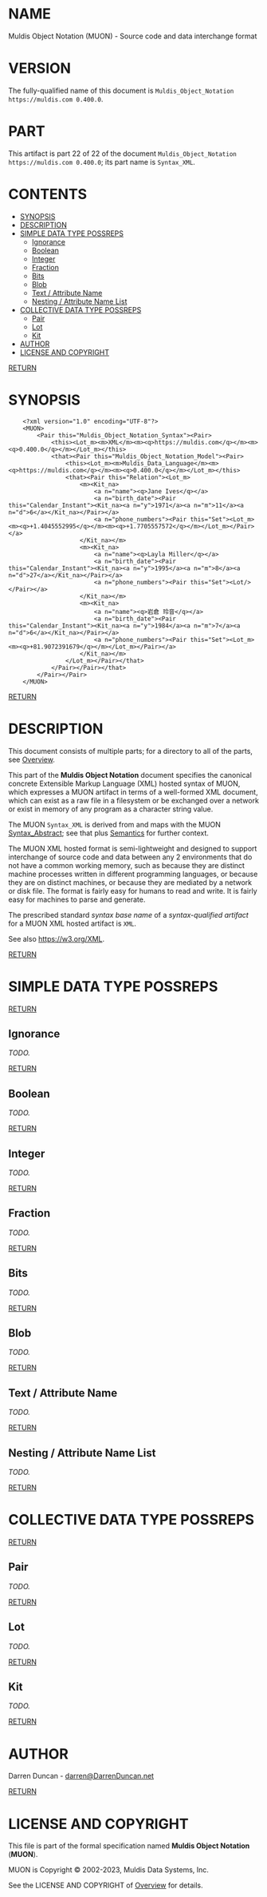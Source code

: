 <a name="TOP"></a>

# NAME

Muldis Object Notation (MUON) - Source code and data interchange format

# VERSION

The fully-qualified name of this document is
`Muldis_Object_Notation https://muldis.com 0.400.0`.

# PART

This artifact is part 22 of 22 of the document
`Muldis_Object_Notation https://muldis.com 0.400.0`;
its part name is `Syntax_XML`.

# CONTENTS

- [SYNOPSIS](#SYNOPSIS)
- [DESCRIPTION](#DESCRIPTION)
- [SIMPLE DATA TYPE POSSREPS](#SIMPLE-DATA-TYPE-POSSREPS)
    - [Ignorance](#Ignorance)
    - [Boolean](#Boolean)
    - [Integer](#Integer)
    - [Fraction](#Fraction)
    - [Bits](#Bits)
    - [Blob](#Blob)
    - [Text / Attribute Name](#Text---Attribute-Name)
    - [Nesting / Attribute Name List](#Nesting---Attribute-Name-List)
- [COLLECTIVE DATA TYPE POSSREPS](#COLLECTIVE-DATA-TYPE-POSSREPS)
    - [Pair](#Pair)
    - [Lot](#Lot)
    - [Kit](#Kit)
- [AUTHOR](#AUTHOR)
- [LICENSE AND COPYRIGHT](#LICENSE-AND-COPYRIGHT)

[RETURN](#TOP)

<a name="SYNOPSIS"></a>

# SYNOPSIS

```
    <?xml version="1.0" encoding="UTF-8"?>
    <MUON>
        <Pair this="Muldis_Object_Notation_Syntax"><Pair>
            <this><Lot_m><m>XML</m><m><q>https://muldis.com</q></m><m><q>0.400.0</q></m></Lot_m></this>
            <that><Pair this="Muldis_Object_Notation_Model"><Pair>
                <this><Lot_m><m>Muldis_Data_Language</m><m><q>https://muldis.com</q></m><m><q>0.400.0</q></m></Lot_m></this>
                <that><Pair this="Relation"><Lot_m>
                    <m><Kit_na>
                        <a n="name"><q>Jane Ives</q></a>
                        <a n="birth_date"><Pair this="Calendar_Instant"><Kit_na><a n="y">1971</a><a n="m">11</a><a n="d">6</a></Kit_na></Pair></a>
                        <a n="phone_numbers"><Pair this="Set"><Lot_m><m><q>+1.4045552995</q></m><m><q>+1.7705557572</q></m></Lot_m></Pair></a>
                    </Kit_na></m>
                    <m><Kit_na>
                        <a n="name"><q>Layla Miller</q></a>
                        <a n="birth_date"><Pair this="Calendar_Instant"><Kit_na><a n="y">1995</a><a n="m">8</a><a n="d">27</a></Kit_na></Pair></a>
                        <a n="phone_numbers"><Pair this="Set"><Lot/></Pair></a>
                    </Kit_na></m>
                    <m><Kit_na>
                        <a n="name"><q>岩倉 玲音</q></a>
                        <a n="birth_date"><Pair this="Calendar_Instant"><Kit_na><a n="y">1984</a><a n="m">7</a><a n="d">6</a></Kit_na></Pair></a>
                        <a n="phone_numbers"><Pair this="Set"><Lot_m><m><q>+81.9072391679</q></m></Lot_m></Pair></a>
                    </Kit_na></m>
                </Lot_m></Pair></that>
            </Pair></Pair></that>
        </Pair></Pair>
    </MUON>
```

[RETURN](#TOP)

<a name="DESCRIPTION"></a>

# DESCRIPTION

This document consists of multiple parts; for a directory to all of the
parts, see [Overview](Muldis_Object_Notation.md).

This part of the **Muldis Object Notation** document specifies the
canonical concrete Extensible Markup Language (XML) hosted syntax of MUON,
which expresses a MUON artifact in terms of a well-formed XML document,
which can exist as a raw file in a filesystem or be exchanged over a
network or exist in memory of any program as a character string value.

The MUON `Syntax_XML` is derived from and maps with the MUON
[Syntax_Abstract](Muldis_Object_Notation_Syntax_Abstract.md); see that plus
[Semantics](Muldis_Object_Notation_Semantics.md) for further context.

The MUON XML hosted format is semi-lightweight and designed to
support interchange of source code and data between any 2 environments that
do not have a common working memory, such as because they are distinct
machine processes written in different programming languages, or because
they are on distinct machines, or because they are mediated by a network or
disk file.  The format is fairly easy for humans to read and write.  It is
fairly easy for machines to parse and generate.

The prescribed standard *syntax base name* of a *syntax-qualified artifact*
for a MUON XML hosted artifact is `XML`.

See also <https://w3.org/XML>.

[RETURN](#TOP)

<a name="SIMPLE-DATA-TYPE-POSSREPS"></a>

# SIMPLE DATA TYPE POSSREPS

[RETURN](#TOP)

<a name="Ignorance"></a>

## Ignorance

*TODO.*

[RETURN](#TOP)

<a name="Boolean"></a>

## Boolean

*TODO.*

[RETURN](#TOP)

<a name="Integer"></a>

## Integer

*TODO.*

[RETURN](#TOP)

<a name="Fraction"></a>

## Fraction

*TODO.*

[RETURN](#TOP)

<a name="Bits"></a>

## Bits

*TODO.*

[RETURN](#TOP)

<a name="Blob"></a>

## Blob

*TODO.*

[RETURN](#TOP)

<a name="Text---Attribute-Name"></a>

## Text / Attribute Name

*TODO.*

[RETURN](#TOP)

<a name="Nesting---Attribute-Name-List"></a>

## Nesting / Attribute Name List

*TODO.*

[RETURN](#TOP)

<a name="COLLECTIVE-DATA-TYPE-POSSREPS"></a>

# COLLECTIVE DATA TYPE POSSREPS

[RETURN](#TOP)

<a name="Pair"></a>

## Pair

*TODO.*

[RETURN](#TOP)

<a name="Lot"></a>

## Lot

*TODO.*

[RETURN](#TOP)

<a name="Kit"></a>

## Kit

*TODO.*

[RETURN](#TOP)

<a name="AUTHOR"></a>

# AUTHOR

Darren Duncan - darren@DarrenDuncan.net

[RETURN](#TOP)

<a name="LICENSE-AND-COPYRIGHT"></a>

# LICENSE AND COPYRIGHT

This file is part of the formal specification named
**Muldis Object Notation** (**MUON**).

MUON is Copyright © 2002-2023, Muldis Data Systems, Inc.

See the LICENSE AND COPYRIGHT of [Overview](Muldis_Object_Notation.md) for details.
